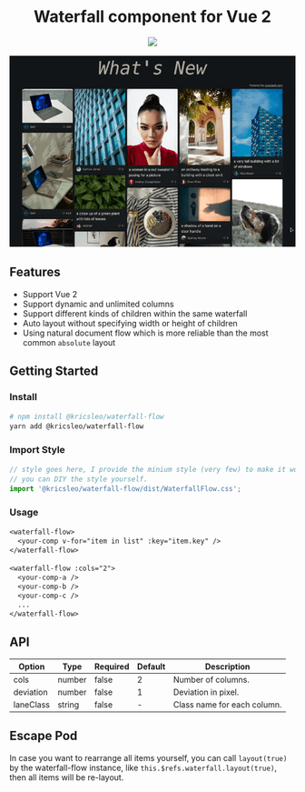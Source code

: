 <h1 align="center">Waterfall component for Vue 2</h1>

<p align="center">
  <a href="https://stackblitz.com/edit/vue2-vue-cli-dcukzb?file=components%2FPhotoList.vue" target="_blank">
    <img src="https://developer.stackblitz.com/img/open_in_stackblitz.svg" />
  </a>
</p>

<p align="center">
  <img src="screenshot/preview.gif" />
</p>

## Features

- Support Vue 2
- Support dynamic and unlimited columns
- Support different kinds of children within the same waterfall
- Auto layout without specifying width or height of children
- Using natural document flow which is more reliable than the most common `absolute` layout

## Getting Started

### Install

```bash
# npm install @kricsleo/waterfall-flow
yarn add @kricsleo/waterfall-flow
```

### Import Style
```typescript
// style goes here, I provide the minium style (very few) to make it work,
// you can DIY the style yourself.
import '@kricsleo/waterfall-flow/dist/WaterfallFlow.css';
```

### Usage
```vue
<waterfall-flow>
  <your-comp v-for="item in list" :key="item.key" />
</waterfall-flow>

<waterfall-flow :cols="2">
  <your-comp-a />
  <your-comp-b />
  <your-comp-c />
  ...
</waterfall-flow>
```

## API

| Option    | Type   | Required | Default | Description                 |
|-----------|--------|----------|---------|-----------------------------|
| cols      | number | false    | 2       | Number of columns.          |
| deviation | number | false    | 1       | Deviation in pixel.         |
| laneClass | string | false    | -       | Class name for each column. |

## Escape Pod

In case you want to rearrange all items yourself, you can call `layout(true)` by the waterfall-flow instance, like `this.$refs.waterfall.layout(true)`, then all items will be re-layout.
